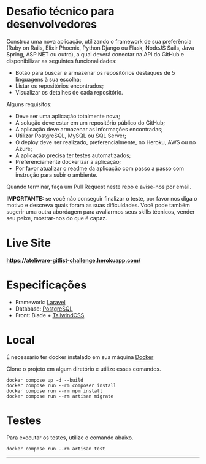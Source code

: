 # Desafio técnico para desenvolvedores

Construa uma nova aplicação, utilizando o framework de sua preferência (Ruby on Rails, Elixir Phoenix, Python Django ou Flask, NodeJS Sails, Java Spring, ASP.NET ou outro), a qual deverá conectar na API do GitHub e disponibilizar as seguintes funcionalidades:

- Botão para buscar e armazenar os repositórios destaques de 5 linguagens à sua escolha;
- Listar os repositórios encontrados;
- Visualizar os detalhes de cada repositório.

Alguns requisitos:

- Deve ser uma aplicação totalmente nova;
- A solução deve estar em um repositório público do GitHub;
- A aplicação deve armazenar as informações encontradas;
- Utilizar PostgreSQL, MySQL ou SQL Server;
- O deploy deve ser realizado, preferencialmente, no Heroku, AWS ou no Azure;
- A aplicação precisa ter testes automatizados;
- Preferenciamente dockerizar a aplicação;
- Por favor atualizar o readme da aplicação com passo a passo com instrução para subir o ambiente.

Quando terminar, faça um Pull Request neste repo e avise-nos por email.

**IMPORTANTE:** se você não conseguir finalizar o teste, por favor nos diga o motivo e descreva quais foram as suas dificuldades. Você pode também sugerir uma outra abordagem para avaliarmos seus skills técnicos, vender seu peixe, mostrar-nos do que é capaz.

# Live Site
#### https://ateliware-gitlist-challenge.herokuapp.com/

# Especificações
- Framework: [Laravel](https://laravel.com/)
- Database: [PostgreSQL](https://www.postgresql.org/)
- Front: Blade + [TailwindCSS](https://tailwindcss.com/)

# Local

É necessário ter docker instalado em sua máquina [Docker](https://www.docker.com/products/docker-desktop)

Clone o projeto em algum diretório e utilize esses comandos.

```shell
docker compose up -d --build
docker compose run --rm composer install
docker compose run --rm npm install
docker compose run --rm artisan migrate
```

# Testes

Para executar os testes, utilize o comando abaixo.

```shell
docker compose run --rm artisan test
```
---
